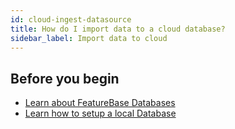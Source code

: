 ```yaml
---
id: cloud-ingest-datasource
title: How do I import data to a cloud database?
sidebar_label: Import data to cloud
---
```




## Before you begin

* [Learn about FeatureBase Databases]()
* [Learn how to setup a local Database]()
